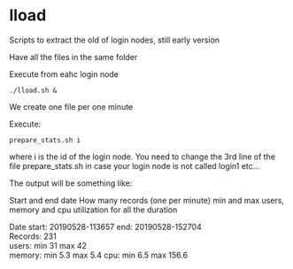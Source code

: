 # lload
Scripts to extract the old of login nodes, still early version

Have all the files in the same folder

Execute from eahc login node

```
./lload.sh &
```

We create one file per one minute

Execute:

``
prepare_stats.sh i
``

where i is the id of the login node. You need to change the 3rd line of the file prepare_stats.sh in case your login node is not called login1 etc...

The output will be something like:

Start and end date
How many records (one per minute)
min and max users, memory and cpu utilization  for all the duration

Date start: 20190528-113657 end: 20190528-152704  
Records: 231  
users: min 31 max 42  
memory: min 5.3 max 5.4
cpu: min 6.5 max 156.6


